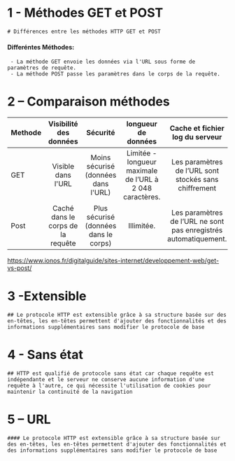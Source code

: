 # 1 - Méthodes GET et POST

 	# Différences entre les méthodes HTTP GET et POST
  
#### Differéntes Méthodes:
	 - La méthode GET envoie les données via l'URL sous forme de paramètres de requête.  
   	 - La méthode POST passe les paramètres dans le corps de la requête.


# 2 – Comparaison méthodes

 | Methode         | Visibilité des données | Sécurité | longueur de données | Cache et fichier log du serveur |
| :--------------- |:---------------:| :----------:| :---------:| :---------:| 
| GET              |   Visible dans l'URL   |  Moins sécurisé (données dans l'URL) | Limitée - longueur maximale de l’URL à 2 048 caractères. | Les paramètres de l’URL sont stockés sans chiffrement |
|Post              | Caché dans le corps de la requête |   Plus sécurisé (données dans le corps) | Illimitée. | Les paramètres de l’URL ne sont pas enregistrés automatiquement. |


https://www.ionos.fr/digitalguide/sites-internet/developpement-web/get-vs-post/

# 3 -Extensible


	## Le protocole HTTP est extensible grâce à sa structure basée sur des en-têtes, les en-têtes permettent d'ajouter des fonctionnalités et des informations supplémentaires sans modifier le protocole de base
	
# 4 - Sans état

	## HTTP est qualifié de protocole sans état car chaque requête est indépendante et le serveur ne conserve aucune information d'une requête à l'autre, ce qui nécessite l'utilisation de cookies pour maintenir la continuité de la navigation

# 5 – URL

	#### Le protocole HTTP est extensible grâce à sa structure basée sur des en-têtes, les en-têtes permettent d'ajouter des fonctionnalités et des informations supplémentaires sans modifier le protocole de base


